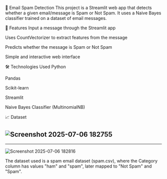 📧 Email Spam Detection
This project is a Streamlit web app that detects whether a given email/message is Spam or Not Spam. It uses a Naive Bayes classifier trained on a dataset of email messages.

🔧 Features
Input a message through the Streamlit app

Uses CountVectorizer to extract features from the message

Predicts whether the message is Spam or Not Spam

Simple and interactive web interface

🛠️ Technologies Used
Python

Pandas

Scikit-learn

Streamlit

Naive Bayes Classifier (MultinomialNB)

📈 Dataset

![Screenshot 2025-07-06 182755](https://github.com/user-attachments/assets/d4fb0912-6070-420b-b257-f3040f9a5732)
----------------------------------------------------------------------------------------------------------------------
----------------------------------------------------------------------------------------------------------------------
![Screenshot 2025-07-06 182816](https://github.com/user-attachments/assets/10be934e-1714-4902-8b31-0bad3640dde9)


The dataset used is a spam email dataset (spam.csv), where the Category column has values "ham" and "spam", later mapped to "Not Spam" and "Spam".

